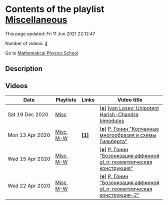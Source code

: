 # Contents of the playlist [Miscellaneous](https://www.youtube.com/playlist?list=PLLGkFbxve672zBD3owZuFwJQR4NF0TA-w)

This page updated: Fri 11 Jun 2021 22:12:47

Number of videos: [4](#videos)

Go to [Mathematical Physics School](../README.md)

## Description



## Videos

|Date|Playlists|Links|Video title|
|---|---|---|---|
| Sat&nbsp;19&nbsp;Dec&nbsp;2020 | [Misc](../playlists/Misc "Miscellaneous") |  | [[**e**](https://studio.youtube.com/video/uT6BQ-lqat4/edit "Edit")] [Ivan Losev: Unipotent Harish-Chandra bimodules](https://www.youtube.com/watch?v=uT6BQ-lqat4&list=PLLGkFbxve672zBD3owZuFwJQR4NF0TA-w) |
| Mon&nbsp;13&nbsp;Apr&nbsp;2020 | [Misc](../playlists/Misc "Miscellaneous"), [M-W](../playlists/M-W "семинары по математической физике на матфаке ВШЭ и в Сколтехе") | [**[1]**](https://drive.google.com/open?id=1367twRJQhvojVWqTOJX9eFEx4lBoMfuk) | [[**e**](https://studio.youtube.com/video/T4_MYxw1wn0/edit "Edit")] [Р. Гонин &#34;Колчанные многообразия и схемы Гильберта&#34;](https://www.youtube.com/watch?v=T4_MYxw1wn0&list=PLLGkFbxve672zBD3owZuFwJQR4NF0TA-w "Слайды доклада: https://drive.google.com/open?id=1367twRJQhvojVWqTOJX9eFEx4lBoMfuk") |
| Wed&nbsp;15&nbsp;Apr&nbsp;2020 | [Misc](../playlists/Misc "Miscellaneous"), [M-W](../playlists/M-W "семинары по математической физике на матфаке ВШЭ и в Сколтехе") |  | [[**e**](https://studio.youtube.com/video/L_RNcwooiwE/edit "Edit")] [Р. Гонин &#34;Бозонизация аффинной gl&#95;n: геометрическая конструкция&#34;](https://www.youtube.com/watch?v=L_RNcwooiwE&list=PLLGkFbxve672zBD3owZuFwJQR4NF0TA-w) |
| Wed&nbsp;22&nbsp;Apr&nbsp;2020 | [Misc](../playlists/Misc "Miscellaneous"), [M-W](../playlists/M-W "семинары по математической физике на матфаке ВШЭ и в Сколтехе") |  | [[**e**](https://studio.youtube.com/video/RIblpOVJGxw/edit "Edit")] [Р. Гонин &#34;Бозонизация аффинной gl&#95;n: геометрическая конструкция-2&#34;](https://www.youtube.com/watch?v=RIblpOVJGxw&list=PLLGkFbxve672zBD3owZuFwJQR4NF0TA-w) |
